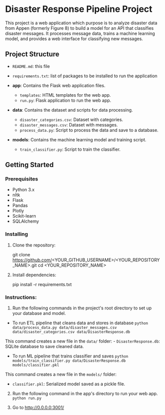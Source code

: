 # Disaster Response Pipeline Project

This project is a web application which purpose is to analyze disaster data from Appen (formerly Figure 8) to build a model for an API that classifies disaster messages. 
It processes message data, trains a machine learning model, and provides a web interface for classifying new messages.

## Project Structure

- `README.md`: this file
- `requirements.txt`: list of packages to be installed to run the application

- **app**: Contains the Flask web application files.
  - `templates`: HTML templates for the web app.
  - `run.py`: Flask application to run the web app.

- **data**: Contains the dataset and scripts for data processing.
  - `disaster_categories.csv`: Dataset with categories.
  - `disaster_messages.csv`: Dataset with messages.
  - `process_data.py`: Script to process the data and save to a database.

- **models**: Contains the machine learning model and training script.
  - `train_classifier.py`: Script to train the classifier.

## Getting Started

### Prerequisites

- Python 3.x
- nltk
- Flask
- Pandas
- Plotly
- Scikit-learn
- SQLAlchemy


### Installing

1. Clone the repository:

    git clone https://github.com/<YOUR_GITHUB_USERNAME>/<YOUR_REPOSITORY_NAME>.git
    cd <YOUR_REPOSITORY_NAME>


2. Install dependencies:

    pip install -r requirements.txt


### Instructions:

1. Run the following commands in the project's root directory to set up your database and model.

- To run ETL pipeline that cleans data and stores in database
        `python data/process_data.py data/disaster_messages.csv data/disaster_categories.csv data/DisasterResponse.db`
    
This command creates a new file in the `data/` folder:
          - `DisasterResponse.db`: SQLite database to save cleaned data.
        
- To run ML pipeline that trains classifier and saves
        `python models/train_classifier.py data/DisasterResponse.db models/classifier.pkl`

This command creates a new file in the `models/` folder:
  - `classifier.pkl`: Serialized model saved as a pickle file.

2. Run the following command in the app's directory to run your web app.
    `python run.py`

3. Go to http://0.0.0.0:3001/
